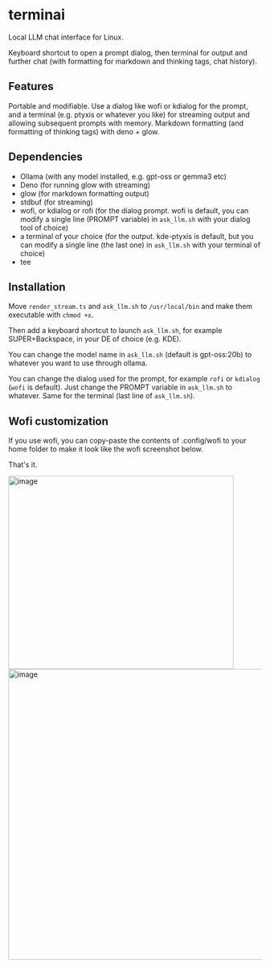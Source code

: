 # terminai
Local LLM chat interface for Linux.

Keyboard shortcut to open a prompt dialog, then terminal for output and further chat (with formatting for markdown and thinking tags, chat history).

## Features

Portable and modifiable.
Use a dialog like wofi or kdialog for the prompt, and a terminal (e.g. ptyxis or whatever you like) for streaming output and allowing subsequent prompts with memory. Markdown formatting (and formatting of thinking tags) with deno + glow.

## Dependencies

* Ollama (with any model installed, e.g. gpt-oss or gemma3 etc)
* Deno (for running glow with streaming)
* glow (for markdown formatting output)
* stdbuf (for streaming)
* wofi, or kdialog or rofi (for the dialog prompt. wofi is default, you can modify a single line (PROMPT variable) in `ask_llm.sh` with your dialog tool of choice)
* a terminal of your choice (for the output. kde-ptyxis is default, but you can modify a single line (the last one) in `ask_llm.sh` with your terminal of choice)
* tee

## Installation

Move `render_stream.ts` and `ask_llm.sh` to `/usr/local/bin` and make them executable with `chmod +x`.

Then add a keyboard shortcut to launch `ask_llm.sh`, for example SUPER+Backspace, in your DE of choice (e.g. KDE).

You can change the model name in `ask_llm.sh` (default is gpt-oss:20b) to whatever you want to use through ollama.

You can change the dialog used for the prompt, for example `rofi` or `kdialog` (`wofi` is default). Just change the PROMPT variable in `ask_llm.sh` to whatever. Same for the terminal (last line of `ask_llm.sh`).

## Wofi customization

If you use wofi, you can copy-paste the contents of .config/wofi to your home folder to make it look like the wofi screenshot below.


That's it.

<img width="448" height="384" alt="image" src="https://github.com/user-attachments/assets/a221f25b-b3d9-428c-bdef-c3cbc16175cf" />

<img width="1033" height="578" alt="image" src="https://github.com/user-attachments/assets/3e47571a-83f2-48f9-bff2-aa0e9bf9cc99" />

